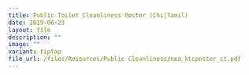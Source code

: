 ```yaml
---
title: Public Toilet Cleanliness Poster (Chi|Tamil)
date: 2019-06-23
layout: file
description: ""
image: ""
variant: tiptap
file_url: /files/Resources/Public Cleanliness/nea_ktcposter_ct.pdf
---
```

